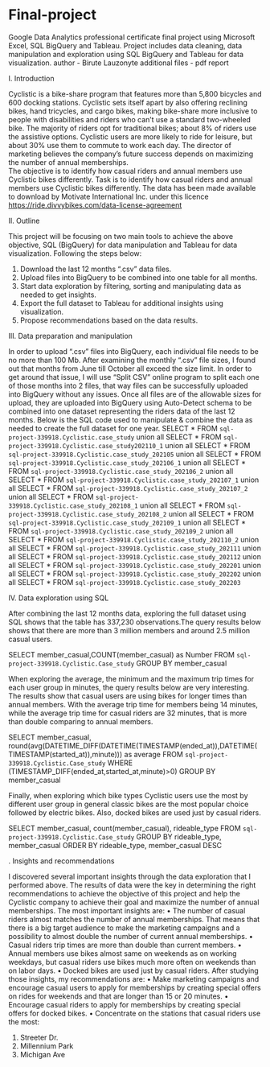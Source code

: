 # Final-project
Google Data Analytics professional certificate final project using Microsoft Excel, SQL BigQuery and Tableau. Project includes data cleaning, data manipulation and exploration using SQL BigQuery and Tableau for data visualization.
author - Birute Lauzonyte
additional files - pdf report

I. Introduction

Cyclistic is a bike-share program that features more than 5,800 bicycles and 600 docking stations. Cyclistic sets itself apart by also offering reclining bikes, hand tricycles, and cargo bikes, making bike-share more inclusive to people with disabilities and riders who can’t use a standard two-wheeled bike. The majority of riders opt for traditional bikes; about 8% of riders use the assistive options. Cyclistic users are more likely to ride for leisure, but about 30% use them to commute to work each day. 
The director of marketing believes the company’s future success depends on maximizing the number of annual memberships.                         
The objective is to identify how casual riders and annual members use Cyclistic bikes differently.
Task is to identify how casual riders and annual members use Cyclistic bikes differently. 
The data has been made available to download by Motivate International Inc. under this licence https://ride.divvybikes.com/data-license-agreement

II. Outline

This project will be focusing on two main tools to achieve the above objective, SQL (BigQuery) for data manipulation and Tableau for data visualization. Following the steps below:
1.	Download the last 12 months “.csv” data files.
2.	Upload files into BigQuery to be combined into one table for all months.
3.	Start data exploration by filtering, sorting and manipulating data as needed to get insights.
4.	Export the full dataset to Tableau for additional insights using visualization.
5.	Propose recommendations based on the data results.

III. Data preparation and manipulation

In order to upload “.csv” files into BigQuery, each individual file needs to be no more than 100 Mb. After examining the monthly “.csv” file sizes, I found out that months from June till October all exceed the size limit. In order to get around that issue, I will use “Split CSV” online program to split each one of those months into 2 files, that way files can be successfully uploaded into BigQuery without any issues.
Once all files are of the allowable sizes for upload, they are uploaded into BigQuery using Auto-Detect schema to be combined into one dataset representing the riders data of the last 12 months. Below is the SQL code used to manipulate & combine the data as needed to create the full dataset for one year.
SELECT *
  FROM `sql-project-339918.Cyclistic.case_study` 
  union all
   SELECT *
   FROM `sql-project-339918.Cyclistic.case_study202110_1`
   union all
   SELECT *
   FROM `sql-project-339918.Cyclistic.case_study_202105`
   union all
   SELECT *
   FROM `sql-project-339918.Cyclistic.case_study_202106_1`
   union all
   SELECT *
   FROM `sql-project-339918.Cyclistic.case_study_202106_2`
   union all
   SELECT *
   FROM `sql-project-339918.Cyclistic.case_study_202107_1`
   union all
   SELECT *
   FROM `sql-project-339918.Cyclistic.case_study_202107_2`
   union all
   SELECT *
   FROM `sql-project-339918.Cyclistic.case_study_202108_1`
   union all
   SELECT *
   FROM `sql-project-339918.Cyclistic.case_study_202108_2`
   union all
   SELECT *
   FROM `sql-project-339918.Cyclistic.case_study_202109_1`
   union all
   SELECT *
   FROM `sql-project-339918.Cyclistic.case_study_202109_2`
   union all
   SELECT *
   FROM `sql-project-339918.Cyclistic.case_study_202110_2`
   union all
   SELECT *
   FROM `sql-project-339918.Cyclistic.case_study_202111`
   union all
   SELECT *
   FROM `sql-project-339918.Cyclistic.case_study_202112`
   union all
   SELECT *
   FROM `sql-project-339918.Cyclistic.case_study_202201`
   union all
   SELECT *
   FROM `sql-project-339918.Cyclistic.case_study_202202`
   union all
   SELECT *
   FROM `sql-project-339918.Cyclistic.case_study_202203`

IV. Data exploration using SQL

After combining the last 12 months data, exploring the full dataset using SQL shows that the table has 337,230 observations.The query results below  shows that there are more than 3 million members and around 2.5 million casual users.

SELECT member_casual,COUNT(member_casual) as Number
FROM `sql-project-339918.Cyclistic.Case_study`
GROUP BY member_casual

When exploring the average, the minimum and the maximum trip times for each user group in minutes, the query results below  are very interesting. The results show that casual users are using bikes for longer times than annual members. With the average trip time for members being 14 minutes, while the average trip time for casual riders are 32 minutes, that is more than double comparing to annual members.

SELECT member_casual,
round(avg(DATETIME_DIFF(DATETIME(TIMESTAMP(ended_at)),DATETIME(TIMESTAMP(started_at)),minute))) as average
FROM `sql-project-339918.Cyclistic.Case_study`
WHERE (TIMESTAMP_DIFF(ended_at,started_at,minute)>0)
GROUP BY member_casual

Finally, when exploring which bike types Cyclistic users use the most by different user group in general classic bikes are the most popular choice followed by electric bikes. Also, docked bikes are used just by casual riders.

SELECT member_casual, count(member_casual), rideable_type
FROM `sql-project-339918.Cyclistic.Case_study`
GROUP BY  rideable_type, member_casual 
ORDER BY rideable_type, member_casual DESC

. Insights and recommendations

I discovered several important insights through the data exploration that I performed above. The results of data were the key in determining the right recommendations to achieve the objective of this project and help the Cyclistic company to achieve their goal and maximize the number of annual memberships. 
The most important insights are:
•	The number of casual riders almost matches the number of annual memberships. That means that there is a big target audience to make the marketing campaigns and a possibility to almost double the number of current annual memberships.
•	Casual riders trip times are more than double than current members.
•	Annual members use bikes almost same on weekends as on working weekdays, but casual riders use bikes much more often on weekends than on labor days.
•	Docked bikes are used just by casual riders.
After studying those insights, my recommendations are:
•	Make marketing campaigns and encourage casual users to apply for memberships by creating special offers on rides for weekends and that are longer than 15 or 20 minutes.
•	Encourage casual riders to apply for memberships by creating special offers for docked bikes.
•	Concentrate on the stations that casual riders use the most: 
1.	Streeter Dr.
2.	Millennium Park
3.	Michigan Ave




